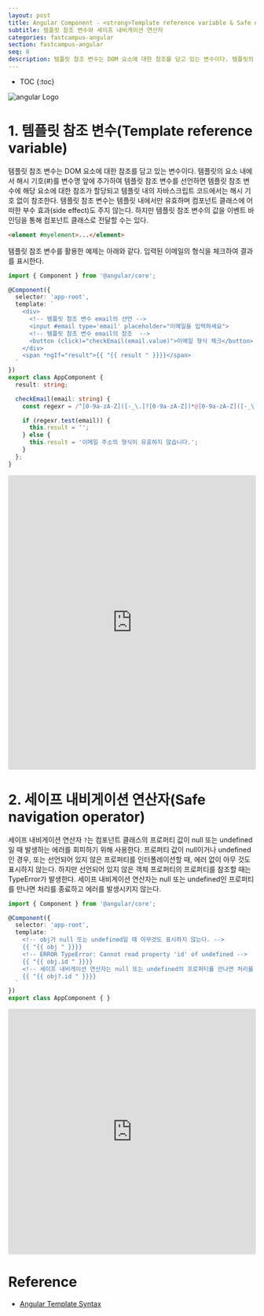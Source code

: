 ```yaml
---
layout: post
title: Angular Component - <strong>Template reference variable & Safe navigation operator</strong>
subtitle: 템플릿 참조 변수와 세이프 내비게이션 연산자
categories: fastcampus-angular
section: fastcampus-angular
seq: 8
description: 템플릿 참조 변수는 DOM 요소에 대한 참조를 담고 있는 변수이다. 템플릿의 요소 내에서 해시 기호(#)를 변수명 앞에 추가하여 템플릿 참조 변수를 선언하면 템플릿 참조 변수에 해당 요소에 대한 참조가 할당되고 템플릿 내의 자바스크립트 코드에서는 해시 기호 없이 참조한다. 템플릿 참조 변수는 템플릿 내에서만 유효하며 컴포넌트 클래스에 어떠한 부수 효과(side effect)도 주지 않는다. 하지만 템플릿 참조 변수의 값을 이벤트 바인딩을 통해 컴포넌트 클래스로 전달할 수는 있다.
---
```


* TOC
{:toc}

![angular Logo](/img/angular-logo.png)

# 1. 템플릿 참조 변수(Template reference variable)

템플릿 참조 변수는 DOM 요소에 대한 참조를 담고 있는 변수이다. 템플릿의 요소 내에서 해시 기호(#)를 변수명 앞에 추가하여 템플릿 참조 변수를 선언하면 템플릿 참조 변수에 해당 요소에 대한 참조가 할당되고 템플릿 내의 자바스크립트 코드에서는 해시 기호 없이 참조한다. 템플릿 참조 변수는 템플릿 내에서만 유효하며 컴포넌트 클래스에 어떠한 부수 효과(side effect)도 주지 않는다. 하지만 템플릿 참조 변수의 값을 이벤트 바인딩을 통해 컴포넌트 클래스로 전달할 수는 있다.

```html
<element #myelement>...</element>
```

템플릿 참조 변수를 활용한 예제는 아래와 같다. 입력된 이메일의 형식을 체크하여 결과를 표시한다.

```typescript
import { Component } from '@angular/core';

@Component({
  selector: 'app-root',
  template: `
    <div>
      <!-- 템플릿 참조 변수 email의 선언 -->
      <input #email type='email' placeholder="이메일을 입력하세요">
      <!-- 템플릿 참조 변수 email의 참조  -->
      <button (click)="checkEmail(email.value)">이메일 형식 체크</button>
    </div>
    <span *ngIf="result">{{ "{{ result " }}}}</span>
  `
})
export class AppComponent {
  result: string;

  checkEmail(email: string) {
    const regexr = /^[0-9a-zA-Z]([-_\.]?[0-9a-zA-Z])*@[0-9a-zA-Z]([-_\.]?[0-9a-zA-Z])*\.[a-zA-Z]{2,3}$/;

    if (regexr.test(email)) {
      this.result = '';
    } else {
      this.result = '이메일 주소의 형식이 유효하지 않습니다.';
    }
  };
}
```

<iframe src="https://stackblitz.com/edit/template-reference-variable?ctl=1&embed=1&hideNavigation=1&file=src/app/app.component.ts" frameborder="0" width="100%" height="600"></iframe>

# 2. 세이프 내비게이션 연산자(Safe navigation operator)

세이프 내비게이션 연산자 `?`는 컴포넌트 클래스의 프로퍼티 값이 null 또는 undefined일 때 발생하는 에러를 회피하기 위해 사용한다. 프로퍼티 값이 null이거나 undefined인 경우, 또는 선언되어 있지 않은 프로퍼티를 인터폴레이션할 때, 에러 없이 아무 것도 표시하지 않는다. 하지만 선언되어 있지 않은 객체 프로퍼티의 프로퍼티를 참조할 때는 TypeError가 발생한다. 세이프 내비게이션 연산자는 null 또는 undefined인 프로퍼티를 만나면 처리를 종료하고 에러를 발생시키지 않는다.

```typescript
import { Component } from '@angular/core';

@Component({
  selector: 'app-root',
  template: `
    <!-- obj가 null 또는 undefined일 때 아무것도 표시하지 않는다. -->
    {{ "{{ obj " }}}}
    <!-- ERROR TypeError: Cannot read property 'id' of undefined -->
    {{ "{{ obj.id " }}}}
    <!-- 세이프 내비게이션 연산자는 null 또는 undefined의 프로퍼티를 만나면 처리를 종료하고 에러를 발생시키지 않는다. -->
    {{ "{{ obj?.id " }}}}
  `
})
export class AppComponent { }
```

<iframe src="https://stackblitz.com/edit/safe-navigation-operator?ctl=1&embed=1&hideNavigation=1&file=src/app/app.component.ts" frameborder="0" width="100%" height="500"></iframe>

# Reference

* [Angular Template Syntax](https://angular.io/guide/template-syntax)
